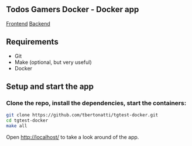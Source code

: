 ## Todos Gamers Docker - Docker app
[Frontend](https://github.com/tbertonatti/tgtest-front)
[Backend](https://github.com/tbertonatti/tgtest-back)
## Requirements

* Git
* Make (optional, but very useful)
* Docker

## Setup and start the app

### Clone the repo, install the dependencies, start the containers:

```bash
git clone https://github.com/tbertonatti/tgtest-docker.git
cd tgtest-docker
make all
```

Open [http://localhost/](http://localhost/) to take a look around of the app.
